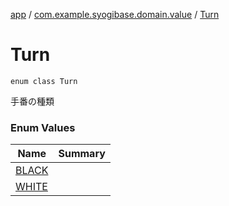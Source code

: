 [app](../../index.md) / [com.example.syogibase.domain.value](../index.md) / [Turn](./index.md)

# Turn

`enum class Turn`

手番の種類

### Enum Values

| Name | Summary |
|---|---|
| [BLACK](-b-l-a-c-k.md) |  |
| [WHITE](-w-h-i-t-e.md) |  |
